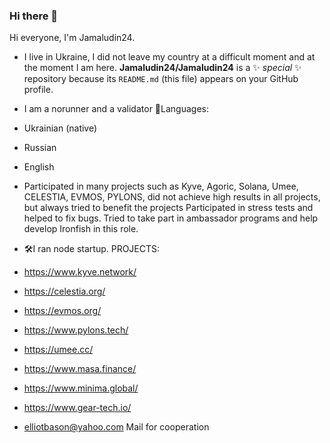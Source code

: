 ### Hi there 👋
Hi everyone, I'm Jamaludin24.
* I live in Ukraine, I did not leave my country at a difficult moment and at the moment I am here.
**Jamaludin24/Jamaludin24** is a ✨ _special_ ✨ repository because its `README.md` (this file) appears on your GitHub profile.
* I am a norunner and a validator
📂Languages:

* Ukrainian (native)
* Russian
* English

* Participated in many projects such as Kyve, Agoric, Solana, Umee, CELESTIA, EVMOS, PYLONS, did not achieve high results in all projects, but always tried to benefit the projects Participated in stress tests and helped to fix bugs. Tried to take part in ambassador programs and help develop Ironfish in this role.
* 🛠I ran node startup. PROJECTS:
* https://www.kyve.network/
* https://celestia.org/
* https://evmos.org/
* https://www.pylons.tech/
* https://umee.cc/
* https://www.masa.finance/
* https://www.minima.global/
* https://www.gear-tech.io/
* elliotbason@yahoo.com Mail for cooperation
